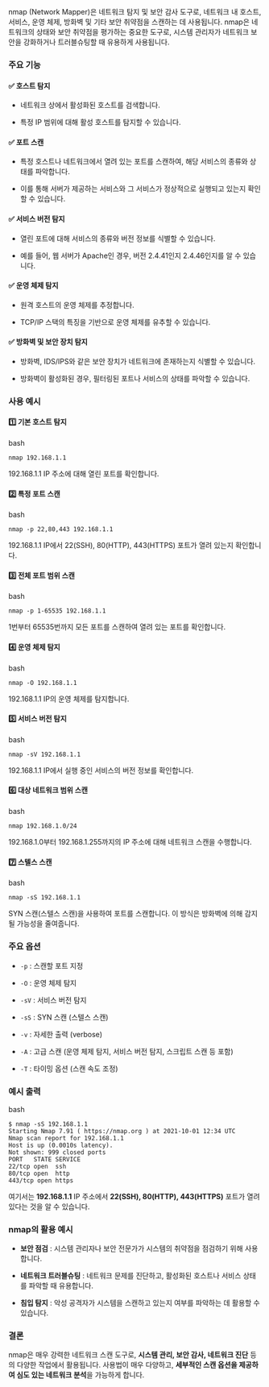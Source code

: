 nmap (Network Mapper)은 네트워크 탐지 및 보안 감사 도구로, 네트워크 내 호스트, 서비스, 운영 체제, 방화벽 및 기타 보안 취약점을 스캔하는 데 사용됩니다. nmap은 네트워크의 상태와 보안 취약점을 평가하는 중요한 도구로, 시스템 관리자가 네트워크 보안을 강화하거나 트러블슈팅할 때 유용하게 사용됩니다.

### **주요 기능**

#### ✅ 호스트 탐지

- 네트워크 상에서 활성화된 호스트를 검색합니다.
    
- 특정 IP 범위에 대해 활성 호스트를 탐지할 수 있습니다.
    

#### ✅ 포트 스캔

- 특정 호스트나 네트워크에서 열려 있는 포트를 스캔하여, 해당 서비스의 종류와 상태를 파악합니다.
    
- 이를 통해 서버가 제공하는 서비스와 그 서비스가 정상적으로 실행되고 있는지 확인할 수 있습니다.
    

#### ✅ 서비스 버전 탐지

- 열린 포트에 대해 서비스의 종류와 버전 정보를 식별할 수 있습니다.
    
- 예를 들어, 웹 서버가 Apache인 경우, 버전 2.4.41인지 2.4.46인지를 알 수 있습니다.
    

#### ✅ 운영 체제 탐지

- 원격 호스트의 운영 체제를 추정합니다.
    
- TCP/IP 스택의 특징을 기반으로 운영 체제를 유추할 수 있습니다.
    

#### ✅ 방화벽 및 보안 장치 탐지

- 방화벽, IDS/IPS와 같은 보안 장치가 네트워크에 존재하는지 식별할 수 있습니다.
    
- 방화벽이 활성화된 경우, 필터링된 포트나 서비스의 상태를 파악할 수 있습니다.
    

### **사용 예시**

#### 1️⃣ 기본 호스트 탐지

bash

```
nmap 192.168.1.1
```

192.168.1.1 IP 주소에 대해 열린 포트를 확인합니다.

#### 2️⃣ 특정 포트 스캔

bash

```
nmap -p 22,80,443 192.168.1.1
```

192.168.1.1 IP에서 22(SSH), 80(HTTP), 443(HTTPS) 포트가 열려 있는지 확인합니다.

#### 3️⃣ 전체 포트 범위 스캔

bash

```
nmap -p 1-65535 192.168.1.1
```

1번부터 65535번까지 모든 포트를 스캔하여 열려 있는 포트를 확인합니다.

#### 4️⃣ 운영 체제 탐지

bash

```
nmap -O 192.168.1.1
```

192.168.1.1 IP의 운영 체제를 탐지합니다.

#### 5️⃣ 서비스 버전 탐지

bash

```
nmap -sV 192.168.1.1
```

192.168.1.1 IP에서 실행 중인 서비스의 버전 정보를 확인합니다.

#### 6️⃣ 대상 네트워크 범위 스캔

bash

```
nmap 192.168.1.0/24
```

192.168.1.0부터 192.168.1.255까지의 IP 주소에 대해 네트워크 스캔을 수행합니다.

#### 7️⃣ 스텔스 스캔

bash

```
nmap -sS 192.168.1.1
```

SYN 스캔(스텔스 스캔)을 사용하여 포트를 스캔합니다. 이 방식은 방화벽에 의해 감지될 가능성을 줄여줍니다.

### **주요 옵션**

- `-p` : 스캔할 포트 지정
    
- `-O` : 운영 체제 탐지
    
- `-sV` : 서비스 버전 탐지
    
- `-sS` : SYN 스캔 (스텔스 스캔)
    
- `-v` : 자세한 출력 (verbose)
    
- `-A` : 고급 스캔 (운영 체제 탐지, 서비스 버전 탐지, 스크립트 스캔 등 포함)
    
- `-T` : 타이밍 옵션 (스캔 속도 조정)
    

### **예시 출력**

bash

```
$ nmap -sS 192.168.1.1
Starting Nmap 7.91 ( https://nmap.org ) at 2021-10-01 12:34 UTC
Nmap scan report for 192.168.1.1
Host is up (0.0010s latency).
Not shown: 999 closed ports
PORT   STATE SERVICE
22/tcp open  ssh
80/tcp open  http
443/tcp open https
```

여기서는 **192.168.1.1** IP 주소에서 **22(SSH), 80(HTTP), 443(HTTPS)** 포트가 열려 있다는 것을 알 수 있습니다.

### **nmap의 활용 예시**

- **보안 점검** : 시스템 관리자나 보안 전문가가 시스템의 취약점을 점검하기 위해 사용합니다.
    
- **네트워크 트러블슈팅** : 네트워크 문제를 진단하고, 활성화된 호스트나 서비스 상태를 파악할 때 유용합니다.
    
- **침입 탐지** : 악성 공격자가 시스템을 스캔하고 있는지 여부를 파악하는 데 활용할 수 있습니다.
    

### **결론**

nmap은 매우 강력한 네트워크 스캔 도구로, **시스템 관리, 보안 감사, 네트워크 진단** 등의 다양한 작업에서 활용됩니다. 사용법이 매우 다양하고, **세부적인 스캔 옵션을 제공하여 심도 있는 네트워크 분석**을 가능하게 합니다.